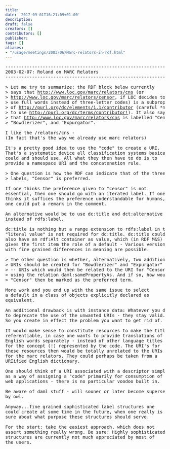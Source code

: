 ```yaml
---
title: 
date: '2017-09-01T16:21:09+01:00'
description: 
draft: false
creators: []
contributors: []
publisher: 
tags: []
aliases:
- "/usage/meetings/2003/06/Marc-relators-in-rdf.html"
---
```


<pre>
------------------------------------------------------------------------
2003-02-07: Roland on MARC Relators
------------------------------------------------------------------------

&gt; Let me try to summarize: the RDF block below currently
&gt; says that <a href="http://www.loc.gov/marc/relators/cns">http://www.loc.gov/marc/relators/cns</a> (or
&gt; <a href="http://www.loc.gov/marc/relators/censor">http://www.loc.gov/marc/relators/censor</a>, if LOC decides to
&gt; use full words instead of three-letter codes) is a subproperty
&gt; of <a href="http://purl.org/dc/elements/1.1/contributor">http://purl.org/dc/elements/1.1/contributor</a> (careful *not*
&gt; to use <a href="http://purl.org/dc/terms/contributor!">http://purl.org/dc/terms/contributor!</a>). It also says
&gt; that <a href="http://www.loc.gov/marc/relators/cns">http://www.loc.gov/marc/relators/cns</a> is labelled "Censor",
&gt; "Bowdlerizer", and "Expurgator".

I like the /relators/cns - 
(In fact that's the way we already use marc relators)

It's a pretty good idea to use the "code" to create a URI.
That's a systematic device all classification systems basically
could and should use. All what they then have to do is to
provide a namespace URI and the concatenation rule.

&gt; One question is how the RDF can indicate that of the three
&gt; labels, "Censor" is preferred.

If one thinks the preference given to "censor" is not
essential, then one should go with an iterated label. If one
thinks it suffices the preference understandable for humans,
one could put a remark in the comment.

An alternative would be to use dc:title and dct:alternative
instead of rdfs:label. 

dc:title is nothing but a range extension to rdfs:label in that
"literal value" is not required for dc:title. dc:title could
also have an rdf:Alt container as value, which (in RDF M&amp;S)
gives the first item the role of a default - Various versions
with fine grained differences in meaning are possible.

&gt; The other question is whether, alternatively, two additional
&gt; URIs should be created for "Bowdlerizer" and "Expurgator"
&gt; -- URIs which would then be related to the URI for "Censor"
&gt; using the relation daml:samePropertyAs. And if so, how would
&gt; "Censor" then be marked as the preferred term.

More work and you end up with the same issue to select
a default in a class of objects explicitly declared as
equivalent.

An additional drawback is with instance data: Whatever you do
to deprecate the use of the unwanted URIs - they stay valid.
So you create in effect the problem you want to get rid of.

It would make sense to constitute resources to make the titles
referentiable, in case one wants to provide translations of the
English words separately - instead of other language titles
for the concept (!) represented by the code. The URI's for
these resources then would be totally unrelated to the URIs
for the marc relators. They could perhaps be taken from a
URIified English dictionary.

One should think of a URI associated with a descriptor simply
as a way of assigning a "code" primarily for consumption of
web applications - there is no particular voodoo built in.

Be aware of daml stuff - will sooner or later become superseded
by owl.

Anyway...fine grained sophisticated label structures one
could create at some time in the future, when one really is
sure about what purpose these structures should serve.

For the start: take the easiest approach, which does not
assert something really wrong. Be sure: Highly sophisticated
structures are currently not much appreciated by most of
the users.

</pre>
